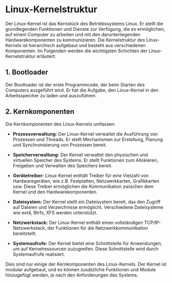 # Linux-Kernelstruktur

Der Linux-Kernel ist das Kernstück des Betriebssystems Linux. Er stellt die grundlegenden Funktionen und Dienste zur Verfügung, die es ermöglichen, auf einem Computer zu arbeiten und mit den darunterliegenden Hardwarekomponenten zu kommunizieren. Die Kernelstruktur des Linux-Kernels ist hierarchisch aufgebaut und besteht aus verschiedenen Komponenten. Im Folgenden werden die wichtigsten Schichten der Linux-Kernelstruktur erläutert:

## 1. Bootloader

Der Bootloader ist der erste Programmcode, der beim Starten des Computers ausgeführt wird. Er hat die Aufgabe, den Linux-Kernel in den Arbeitsspeicher zu laden und auszuführen.

## 2. Kernkomponenten

Die Kernkomponenten des Linux-Kernels umfassen:

- **Prozessverwaltung:** Der Linux-Kernel verwaltet die Ausführung von Prozessen und Threads. Er stellt Mechanismen zur Erstellung, Planung und Synchronisierung von Prozessen bereit.

- **Speicherverwaltung:** Der Kernel verwaltet den physischen und virtuellen Speicher des Systems. Er stellt Funktionen zum Allokieren, Freigeben und Verwalten des Speichers bereit.

- **Gerätetreiber:** Linux-Kernel enthält Treiber für eine Vielzahl von Hardwaregeräten, wie z.B. Festplatten, Netzwerkkarten, Grafikkarten usw. Diese Treiber ermöglichen die Kommunikation zwischen dem Kernel und den Hardwarekomponenten.

- **Dateisystem:** Der Kernel stellt ein Dateisystem bereit, das den Zugriff auf Dateien und Verzeichnisse ermöglicht. Verschiedene Dateisysteme wie ext4, Btrfs, XFS werden unterstützt.

- **Netzwerkstack:** Der Linux-Kernel enthält einen vollständigen TCP/IP-Netzwerkstack, der Funktionen für die Netzwerkkommunikation bereitstellt.

- **Systemaufrufe:** Der Kernel bietet eine Schnittstelle für Anwendungen, um auf Kernelressourcen zuzugreifen. Diese Schnittstelle wird durch Systemaufrufe realisiert.

Dies sind nur einige der Kernkomponenten des Linux-Kernels. Der Kernel ist modular aufgebaut, und es können zusätzliche Funktionen und Module hinzugefügt werden, je nach den Anforderungen des Systems.

